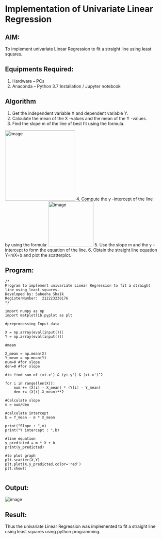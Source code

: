 # Implementation of Univariate Linear Regression
## AIM:
To implement univariate Linear Regression to fit a straight line using least squares.

## Equipments Required:
1. Hardware – PCs
2. Anaconda – Python 3.7 Installation / Jupyter notebook

## Algorithm
1. Get the independent variable X and dependent variable Y.
2. Calculate the mean of the X -values and the mean of the Y -values.
3. Find the slope m of the line of best fit using the formula. 
<img width="231" alt="image" src="https://user-images.githubusercontent.com/93026020/192078527-b3b5ee3e-992f-46c4-865b-3b7ce4ac54ad.png">
4. Compute the y -intercept of the line by using the formula:
<img width="148" alt="image" src="https://user-images.githubusercontent.com/93026020/192078545-79d70b90-7e9d-4b85-9f8b-9d7548a4c5a4.png">
5. Use the slope m and the y -intercept to form the equation of the line.
6. Obtain the straight line equation Y=mX+b and plot the scatterplot.

## Program:
```
/*
Program to implement univariate Linear Regression to fit a straight line using least squares.
Developed by: Sabeeha Shaik
RegisterNumber:  212223230176
*/

import numpy as np
import matplotlib.pyplot as plt

#preprocessing Input data

X = np.array(eval(input()))
Y = np.array(eval(input()))

#mean

X_mean = np.mean(X)
Y_mean = np.mean(Y)
num=0 #for slope
den=0 #for slope

#to find sum of (xi-x') & (yi-y') & (xi-x')^2

for i in range(len(X)):
    num += (X[i] - X_mean) * (Y[i] - Y_mean)
    den += (X[i]-X_mean)**2
    
#Calculate slope
m = num/den

#calculate intercept
b = Y_mean - m * X_mean

print("Slope : ",m)
print("Y intercept : ",b)

#line equation
y_predicted = m * X + b
print(y_predicted)

#to plot graph
plt.scatter(X,Y)
plt.plot(X,y_predicted,color='red')
plt.show()


```

## Output:

![image](https://github.com/user-attachments/assets/90bc1017-5675-423f-babd-06cad46af000)



## Result:
Thus the univariate Linear Regression was implemented to fit a straight line using least squares using python programming.

